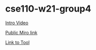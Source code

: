 # cse110-w21-group4

[Intro Video](https://www.youtube.com/watch?v=Gd6j-zVnezI&feature=youtu.be)

[Public Miro link](https://miro.com/app/board/o9J_lX_m1Ts=/)

[Link to Tool](https://alexischen99.github.io/cse110-w21-group4/source/index.html)
